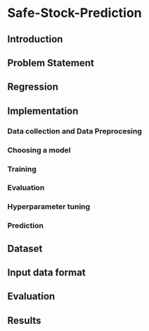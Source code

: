 # Safe-Stock-Prediction

## Introduction


## Problem Statement


## Regression

## Implementation
### Data collection and Data Preprocesing

### Choosing a model

### Training

### Evaluation

### Hyperparameter tuning

### Prediction

## Dataset

## Input data format
   
## Evaluation


## Results










